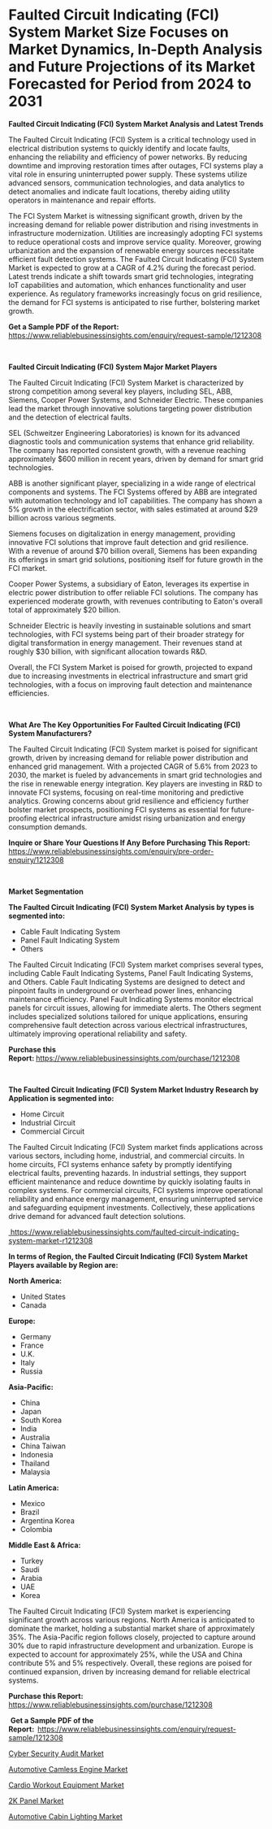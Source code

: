 <p><h1>Faulted Circuit Indicating (FCI) System Market Size Focuses on Market Dynamics, In-Depth Analysis and Future Projections of its Market Forecasted for Period from 2024 to 2031</h1></p><p><strong>Faulted Circuit Indicating (FCI) System Market Analysis and Latest Trends</strong></p>
<p><p>The Faulted Circuit Indicating (FCI) System is a critical technology used in electrical distribution systems to quickly identify and locate faults, enhancing the reliability and efficiency of power networks. By reducing downtime and improving restoration times after outages, FCI systems play a vital role in ensuring uninterrupted power supply. These systems utilize advanced sensors, communication technologies, and data analytics to detect anomalies and indicate fault locations, thereby aiding utility operators in maintenance and repair efforts.</p><p>The FCI System Market is witnessing significant growth, driven by the increasing demand for reliable power distribution and rising investments in infrastructure modernization. Utilities are increasingly adopting FCI systems to reduce operational costs and improve service quality. Moreover, growing urbanization and the expansion of renewable energy sources necessitate efficient fault detection systems. The Faulted Circuit Indicating (FCI) System Market is expected to grow at a CAGR of 4.2% during the forecast period. Latest trends indicate a shift towards smart grid technologies, integrating IoT capabilities and automation, which enhances functionality and user experience. As regulatory frameworks increasingly focus on grid resilience, the demand for FCI systems is anticipated to rise further, bolstering market growth.</p></p>
<p><strong>Get a Sample PDF of the Report:&nbsp;</strong> <a href="https://www.reliablebusinessinsights.com/enquiry/request-sample/1212308?utm_campaign=1091&utm_medium=2&utm_source=Github&utm_content=ia&utm_term=18112024&utm_id=faulted-circuit-indicating-fci-system">https://www.reliablebusinessinsights.com/enquiry/request-sample/1212308</a></p>
<p>&nbsp;</p>
<p><strong>Faulted Circuit Indicating (FCI) System Major Market Players</strong></p>
<p><p>The Faulted Circuit Indicating (FCI) System Market is characterized by strong competition among several key players, including SEL, ABB, Siemens, Cooper Power Systems, and Schneider Electric. These companies lead the market through innovative solutions targeting power distribution and the detection of electrical faults.</p><p>SEL (Schweitzer Engineering Laboratories) is known for its advanced diagnostic tools and communication systems that enhance grid reliability. The company has reported consistent growth, with a revenue reaching approximately $600 million in recent years, driven by demand for smart grid technologies.</p><p>ABB is another significant player, specializing in a wide range of electrical components and systems. The FCI Systems offered by ABB are integrated with automation technology and IoT capabilities. The company has shown a 5% growth in the electrification sector, with sales estimated at around $29 billion across various segments.</p><p>Siemens focuses on digitalization in energy management, providing innovative FCI solutions that improve fault detection and grid resilience. With a revenue of around $70 billion overall, Siemens has been expanding its offerings in smart grid solutions, positioning itself for future growth in the FCI market.</p><p>Cooper Power Systems, a subsidiary of Eaton, leverages its expertise in electric power distribution to offer reliable FCI solutions. The company has experienced moderate growth, with revenues contributing to Eaton's overall total of approximately $20 billion.</p><p>Schneider Electric is heavily investing in sustainable solutions and smart technologies, with FCI systems being part of their broader strategy for digital transformation in energy management. Their revenues stand at roughly $30 billion, with significant allocation towards R&D.</p><p>Overall, the FCI System Market is poised for growth, projected to expand due to increasing investments in electrical infrastructure and smart grid technologies, with a focus on improving fault detection and maintenance efficiencies.</p></p>
<p>&nbsp;</p>
<p><strong>What Are The Key Opportunities For Faulted Circuit Indicating (FCI) System Manufacturers?</strong></p>
<p><p>The Faulted Circuit Indicating (FCI) System market is poised for significant growth, driven by increasing demand for reliable power distribution and enhanced grid management. With a projected CAGR of 5.6% from 2023 to 2030, the market is fueled by advancements in smart grid technologies and the rise in renewable energy integration. Key players are investing in R&D to innovate FCI systems, focusing on real-time monitoring and predictive analytics. Growing concerns about grid resilience and efficiency further bolster market prospects, positioning FCI systems as essential for future-proofing electrical infrastructure amidst rising urbanization and energy consumption demands.</p></p>
<p><strong>Inquire or Share Your Questions If Any Before Purchasing This Report:</strong> <a href="https://www.reliablebusinessinsights.com/enquiry/pre-order-enquiry/1212308?utm_campaign=1091&utm_medium=2&utm_source=Github&utm_content=ia&utm_term=18112024&utm_id=faulted-circuit-indicating-fci-system">https://www.reliablebusinessinsights.com/enquiry/pre-order-enquiry/1212308</a></p>
<p>&nbsp;</p>
<p><strong>Market Segmentation</strong></p>
<p><strong>The Faulted Circuit Indicating (FCI) System Market Analysis by types is segmented into:</strong></p>
<p><ul><li>Cable Fault Indicating System</li><li>Panel Fault Indicating System</li><li>Others</li></ul></p>
<p><p>The Faulted Circuit Indicating (FCI) System market comprises several types, including Cable Fault Indicating Systems, Panel Fault Indicating Systems, and Others. Cable Fault Indicating Systems are designed to detect and pinpoint faults in underground or overhead power lines, enhancing maintenance efficiency. Panel Fault Indicating Systems monitor electrical panels for circuit issues, allowing for immediate alerts. The Others segment includes specialized solutions tailored for unique applications, ensuring comprehensive fault detection across various electrical infrastructures, ultimately improving operational reliability and safety.</p></p>
<p><strong>Purchase this Report:&nbsp;</strong><a href="https://www.reliablebusinessinsights.com/purchase/1212308?utm_campaign=1091&utm_medium=2&utm_source=Github&utm_content=ia&utm_term=18112024&utm_id=faulted-circuit-indicating-fci-system">https://www.reliablebusinessinsights.com/purchase/1212308</a></p>
<p>&nbsp;</p>
<p><strong>The Faulted Circuit Indicating (FCI) System Market Industry Research by Application is segmented into:</strong></p>
<p><ul><li>Home Circuit</li><li>Industrial Circuit</li><li>Commercial Circuit</li></ul></p>
<p><p>The Faulted Circuit Indicating (FCI) System market finds applications across various sectors, including home, industrial, and commercial circuits. In home circuits, FCI systems enhance safety by promptly identifying electrical faults, preventing hazards. In industrial settings, they support efficient maintenance and reduce downtime by quickly isolating faults in complex systems. For commercial circuits, FCI systems improve operational reliability and enhance energy management, ensuring uninterrupted service and safeguarding equipment investments. Collectively, these applications drive demand for advanced fault detection solutions.</p></p>
<p><a href="https://www.reliablebusinessinsights.com/faulted-circuit-indicating-system-market-r1212308?utm_campaign=1091&utm_medium=2&utm_source=Github&utm_content=ia&utm_term=18112024&utm_id=faulted-circuit-indicating-fci-system">&nbsp;https://www.reliablebusinessinsights.com/faulted-circuit-indicating-system-market-r1212308</a></p>
<p><strong>In terms of Region, the Faulted Circuit Indicating (FCI) System Market Players available by Region are:</strong></p>
<p>
    <p> <strong> North America: </strong>
        <ul>
            <li>United States</li>
            <li>Canada</li>
        </ul>
        </p> 
    <p> <strong> Europe: </strong>
        <ul>
            <li>Germany</li>
            <li>France</li>
            <li>U.K.</li>
            <li>Italy</li>
            <li>Russia</li>
        </ul>
        </p> 
    <p> <strong> Asia-Pacific: </strong>
        <ul>
            <li>China</li>
            <li>Japan</li>
            <li>South Korea</li>
            <li>India</li>
            <li>Australia</li>
            <li>China Taiwan</li>
            <li>Indonesia</li>
            <li>Thailand</li>
            <li>Malaysia</li>
        </ul>
        </p> 
    <p> <strong> Latin America: </strong>
        <ul>
            <li>Mexico</li>
            <li>Brazil</li>
            <li>Argentina Korea</li>
            <li>Colombia</li>
        </ul>
        </p> 
    <p> <strong> Middle East & Africa: </strong>
        <ul>
            <li>Turkey</li>
            <li>Saudi</li>
            <li>Arabia</li>
            <li>UAE</li>
            <li>Korea</li>
        </ul>
    </p>
    </p>
<p><p>The Faulted Circuit Indicating (FCI) System market is experiencing significant growth across various regions. North America is anticipated to dominate the market, holding a substantial market share of approximately 35%. The Asia-Pacific region follows closely, projected to capture around 30% due to rapid infrastructure development and urbanization. Europe is expected to account for approximately 25%, while the USA and China contribute 5% and 5% respectively. Overall, these regions are poised for continued expansion, driven by increasing demand for reliable electrical systems.</p></p>
<p><strong>Purchase this Report: </strong><a href="https://www.reliablebusinessinsights.com/purchase/1212308?utm_campaign=1091&utm_medium=2&utm_source=Github&utm_content=ia&utm_term=18112024&utm_id=faulted-circuit-indicating-fci-system">https://www.reliablebusinessinsights.com/purchase/1212308</a></p>
<p>&nbsp;<strong>Get a Sample PDF of the Report:&nbsp;&nbsp;</strong><a href="https://www.reliablebusinessinsights.com/enquiry/request-sample/1212308?utm_campaign=1091&utm_medium=2&utm_source=Github&utm_content=ia&utm_term=18112024&utm_id=faulted-circuit-indicating-fci-system">https://www.reliablebusinessinsights.com/enquiry/request-sample/1212308</a></p>
<p><strong></strong></p>
<p><p><a href="https://issuu.com/reportprime-2/docs/cyber-security-audit-market-size-20_dadf05315a471d?utm_campaign=1091&utm_medium=2&utm_source=Github&utm_content=ia&utm_term=18112024&utm_id=faulted-circuit-indicating-fci-system">Cyber Security Audit Market</a></p><p><a href="https://www.linkedin.com/pulse/global-automotive-camless-engine-market-opportunities-forecast-bqnhc?utm_campaign=1091&utm_medium=2&utm_source=Github&utm_content=ia&utm_term=18112024&utm_id=faulted-circuit-indicating-fci-system">Automotive Camless Engine Market</a></p><p><a href="https://github.com/MariaWashington76/Market-Research-Report-List-1/blob/main/cardio-workout-equipment-market.md?utm_campaign=1091&utm_medium=2&utm_source=Github&utm_content=ia&utm_term=18112024&utm_id=faulted-circuit-indicating-fci-system">Cardio Workout Equipment Market</a></p><p><a href="https://issuu.com/reportprime-2/docs/2k-panel-market-size-2030.pptx_8434acdd39d5be?utm_campaign=1091&utm_medium=2&utm_source=Github&utm_content=ia&utm_term=18112024&utm_id=faulted-circuit-indicating-fci-system">2K Panel Market</a></p><p><a href="https://www.linkedin.com/pulse/automotive-cabin-lighting-value-chain-analysis-from-raw-n4k7f?utm_campaign=1091&utm_medium=2&utm_source=Github&utm_content=ia&utm_term=18112024&utm_id=faulted-circuit-indicating-fci-system">Automotive Cabin Lighting Market</a></p></p>